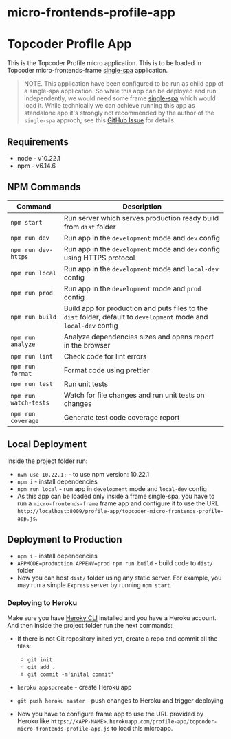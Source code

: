 # micro-frontends-profile-app

# Topcoder Profile App

This is the Topcoder Profile micro application. This is to be loaded in Topcoder micro-frontends-frame [single-spa](https://single-spa.js.org/) application.

> NOTE. This application have been configured to be run as child app of a single-spa application. So while this app can be deployed and run independently, we would need some frame [single-spa](https://single-spa.js.org/) which would load it. While technically we can achieve running this app as standalone app it's strongly not recommended by the author of the `single-spa` approch, see this [GitHub Issue](https://github.com/single-spa/single-spa/issues/640) for details.

## Requirements

- node - v10.22.1
- npm - v6.14.6

## NPM Commands

| Command               | Description                                                                                                        |
| --------------------- | ------------------------------------------------------------------------------------------------------------------ |
| `npm start`           | Run server which serves production ready build from `dist` folder                                                  |
| `npm run dev`         | Run app in the `development` mode and `dev` config                                                                 |
| `npm run dev-https`   | Run app in the `development` mode and `dev` config using HTTPS protocol                                            |
| `npm run local`       | Run app in the `development` mode and `local-dev` config                                                           |
| `npm run prod`        | Run app in the `development` mode and `prod` config                                                                |
| `npm run build`       | Build app for production and puts files to the `dist` folder, default to `development` mode and `local-dev` config |
| `npm run analyze`     | Analyze dependencies sizes and opens report in the browser                                                         |
| `npm run lint`        | Check code for lint errors                                                                                         |
| `npm run format`      | Format code using prettier                                                                                         |
| `npm run test`        | Run unit tests                                                                                                     |
| `npm run watch-tests` | Watch for file changes and run unit tests on changes                                                               |
| `npm run coverage`    | Generate test code coverage report                                                                                 |

## Local Deployment

Inside the project folder run:

- `nvm use 10.22.1;` - to use npm version: 10.22.1
- `npm i` - install dependencies
- `npm run local` - run app in `development` mode and `local-dev` config
- As this app can be loaded only inside a frame single-spa, you have to run a `micro-frontends-frame` frame app and configure it to use the URL `http://localhost:8009/profile-app/topcoder-micro-frontends-profile-app.js`.

## Deployment to Production

- `npm i` - install dependencies
- `APPMODE=production APPENV=prod npm run build` - build code to `dist/` folder
- Now you can host `dist/` folder using any static server. For example, you may run a simple `Express` server by running `npm start`.

### Deploying to Heroku

Make sure you have [Heroky CLI](https://devcenter.heroku.com/articles/heroku-cli) installed and you have a Heroku account. And then inside the project folder run the next commands:

- If there is not Git repository inited yet, create a repo and commit all the files:

  - `git init`
  - `git add .`
  - `git commit -m'inital commit'`

- `heroku apps:create` - create Heroku app

- `git push heroku master` - push changes to Heroku and trigger deploying

- Now you have to configure frame app to use the URL provided by Heroku like `https://<APP-NAME>.herokuapp.com/profile-app/topcoder-micro-frontends-profile-app.js` to load this microapp.
